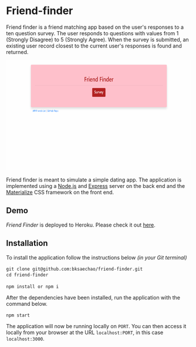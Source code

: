 # Friend-finder

Friend finder is a friend matching app based on the user's responses to a ten question survey. The user responds to questions with values from 1 (Strongly Disagree) to 5 (Strongly Agree). When the survey is submitted, an existing user record closest to the current user's responses is found and returned.

<img src="app/public/assets/images/friendFinder.gif" alt="ffGif" height="300" width="900">


Friend finder is meant to simulate a simple dating app. The application is implemented using a [Node.js](https://nodejs.org/en/) and [Express](https://expressjs.com/) server on the back end and the [Materialize](http://materializecss.com/) CSS framework on the front end.

## Demo
	
*Friend Finder* is deployed to Heroku. Please check it out [here](https://dashboard.heroku.com/apps/serene-castle-23522).

## Installation

To install the application follow the instructions below *(in your Git terminal)*

	git clone git@github.com:bksaechao/friend-finder.git
	cd friend-finder

	npm install or npm i
	
After the dependencies have been installed, run the application with the command below.

	npm start
	
The application will now be running locally on `PORT`. You can then access it locally from your browser at the URL `localhost:PORT`, in this case `localhost:3000`.